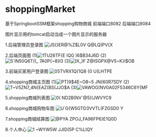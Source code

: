 # shoppingMarket
基于SpringbootSSM框架shopping购物商城
前端端口8082
后端端口8084

图片显示用的tomcat启动当成一个图片显示的服务器

1.后端管理员登录图
![JS{}ER@%Z$L0V Q@LQ)PV{X](https://user-images.githubusercontent.com/56583146/233376709-9411840f-d381-464a-8d20-66951d34a2fe.png)

2.后端页面图
(1)![1TU26TF{E IQG )6$B34J6D](https://user-images.githubusercontent.com/56583146/233376973-0daf79c3-8abb-4905-bd2c-a92c99bd7ca7.png)
(2)![S`IN50Q6T((_ 7A0P{~8}I3](https://user-images.githubusercontent.com/56583146/233376989-a5f3d40a-77db-49a2-a4bc-74184438df6e.png)
(3)![IX_)F Z@ISGPX@V5~K}I$OB](https://user-images.githubusercontent.com/56583146/233377306-9ffd63fa-4554-4257-b3a4-29bfcbd541ec.png)

3.前端买家用户登录图
![05TVRX1Q{1Q8 {0 U(LHTPE](https://user-images.githubusercontent.com/56583146/233380855-5d106310-0731-4b99-9696-23c23f363676.png)


4.shopping商城主页图
(1)![PT)9$4E~O8~5 JN{60R7SDY](https://user-images.githubusercontent.com/56583146/233377771-1246fd50-054d-4f91-8547-99bbcca6bd27.png)
(2)![T~V5ZN7_4N{EAZ(BS(JJO$A](https://user-images.githubusercontent.com/56583146/233377714-8be43f1b-8e76-46ef-83b8-35fb178414f8.png)
(3)![VAWOG(NV0A02F5346C6Y{MF](https://user-images.githubusercontent.com/56583146/233377734-ac2d9f75-3f46-42e4-9840-bef0d6abfe9d.png)

5.shopping商城列表图
![0(` N`D2B(NV`@5)(JWVYC9](https://user-images.githubusercontent.com/56583146/233377868-812f464f-6ca9-40a0-8e0a-ad5417314e92.png)

6.shopping商城购物车图
![U`G{W5GTD3VVTL(FZGSD0 Y](https://user-images.githubusercontent.com/56583146/233377899-5b5d2556-1735-4d9f-8d34-76ae1b957b16.png)

7.shopping商城结算图
![@PYA ZPOJ_FA96FP6}E1Q0D](https://user-images.githubusercontent.com/56583146/233377931-4a210aaa-0d86-4b88-a0f9-7e14cadd2399.png)

8.个人中心
![1 ~WYW5W JJID(5P C%LIQY](https://user-images.githubusercontent.com/56583146/233377980-a95a32be-6ce1-4234-956a-7107393ab884.png)

